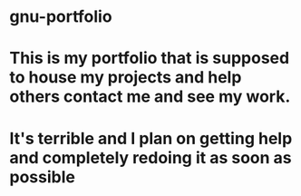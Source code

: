 # gnu-portfolio

# This is my portfolio that is supposed to house my projects and help others contact me and see my work.

# It's terrible and I plan on getting help and completely redoing it as soon as possible 

